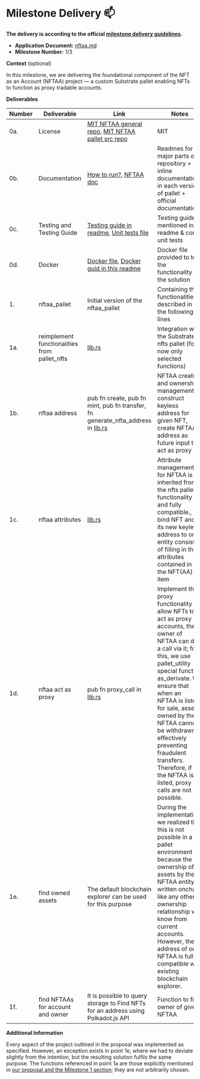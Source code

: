 # Milestone Delivery :mailbox:

**The delivery is according to the official [milestone delivery guidelines](https://github.com/w3f/Grants-Program/blob/master/docs/Support%20Docs/milestone-deliverables-guidelines.md).**  

* **Application Document:** [nftaa.md](https://github.com/w3f/Grants-Program/blob/master/applications/nftaa.md)
* **Milestone Number:** 1/3

**Context** (optional)

In this milestone, we are delivering the foundational component of the NFT as an Account (NFTAA) project — a custom Substrate pallet enabling NFTs to function as proxy tradable accounts.

**Deliverables**

| Number | Deliverable | Link | Notes |
| ------------- | ------------- | ------------- |------------- |
| 0a. | License |[MIT NFTAA general repo](https://github.com/decenzio/polkadot-nftaa-proposal/blob/main/LICENSE), [MIT NFTAA pallet src repo](https://github.com/decenzio/nftaa/blob/main/LICENSE)| MIT | 
| 0b.  | Documentation |[How to run?](https://github.com/decenzio/polkadot-nftaa-proposal/blob/main/README.md#how-to-run), [NFTAA doc](https://github.com/decenzio/nftaa/blob/main/README.md)| Readmes for all major parts of repository + inline documentation in each version of pallet + official documentation | 
| 0c. | Testing and Testing Guide |[Testing guide in readme](https://github.com/decenzio/polkadot-nftaa-proposal/blob/main/README.md#testing), [Unit tests file](https://github.com/decenzio/nftaa/blob/main/src/tests.rs)| Testing guide mentioned in readme & core unit tests | 
| 0d. | Docker |[Docker file](https://github.com/decenzio/polkadot-nftaa-proposal/blob/main/Dockerfile), [Docker guid in this readme](https://github.com/decenzio/polkadot-nftaa-proposal/blob/main/README.md#docker)| Docker file provided to test the functionality of the solution | 
|      1. | nftaa_pallet                                 | Initial version of the nftaa_pallet | Containing the functionalities described in the following lines |
|     1a. | reimplement functionalities from pallet_nfts | [lib.rs](https://github.com/decenzio/nftaa/blob/main/src/lib.rs) | Integration with the Substrate nfts pallet (for now only selected functions) |
|     1b. | nftaa address                                | pub fn create, pub fn mint, pub fn transfer, fn generate_nfta_address in [lib.rs](https://github.com/decenzio/nftaa/blob/main/src/lib.rs) | NFTAA creation and ownership management, construct keyless address for given NFT, create NFTAA address as future input to act as proxy |
|     1c. | nftaa attributes                      | [lib.rs](https://github.com/decenzio/nftaa/blob/main/src/lib.rs) | Attribute management for NFTAA is inherited from the nfts pallet functionality and fully compatible., bind NFT and its new keyless address to one entity consists of filling in the attributes contained in the NFT(AA) item |
|     1d. | nftaa act as proxy                                 | pub fn proxy_call in [lib.rs](https://github.com/decenzio/nftaa/blob/main/src/lib.rs) | Implement the proxy functionality to allow NFTs to act as proxy accounts, the owner of NFTAA can do a call via it; for this, we use pallet_utility special function as_derivate. We ensure that when an NFTAA is listed for sale, assets owned by the NFTAA cannot be withdrawn, effectively preventing fraudulent transfers. Therefore, if the NFTAA is listed, proxy calls are not possible. |
|     1e. | find owned assets                             | The default blockchain explorer can be used for this purpose | During the implementation, we realized that this is not possible in a pallet environment because the ownership of assets by the NFTAA entity is written onchain like any other ownership relationship we know from current accounts. However, the address of our NFTAA is fully compatible with existing blockchain explorer. |
|     1f. | find NFTAAs for account and owner              | It is possible to query storage to Find NFTs for an address using Polkadot.js API | Function to find owner of given NFTAA |

**Additional Information**

Every aspect of the project outlined in the proposal was implemented as specified. However, an exception exists in point 1e, where we had to deviate slightly from the intention, but the resulting solution fulfils the same purpose. The functions referenced in point 1a are those explicitly mentioned in [our proposal and the Milestone 1 section](https://github.com/w3f/Grants-Program/blob/master/applications/nftaa.md#milestone-1--basic-functionality); they are not arbitrarily chosen.
